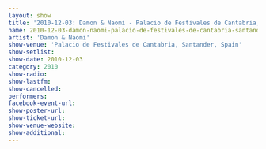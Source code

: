 ```yaml
---
layout: show
title: '2010-12-03: Damon & Naomi - Palacio de Festivales de Cantabria, Santander, Spain'
name: 2010-12-03-damon-naomi-palacio-de-festivales-de-cantabria-santander-spain
artist: 'Damon & Naomi'
show-venue: 'Palacio de Festivales de Cantabria, Santander, Spain'
show-setlist: 
show-date: 2010-12-03
category: 2010
show-radio: 
show-lastfm: 
show-cancelled: 
performers: 
facebook-event-url: 
show-poster-url: 
show-ticket-url: 
show-venue-website: 
show-additional: 
---
```


